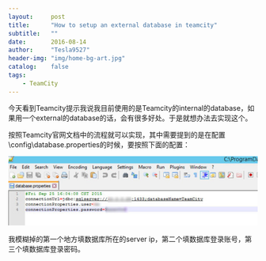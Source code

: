 ```yaml
---
layout:     post
title:      "How to setup an external database in teamcity"
subtitle:   ""
date:       2016-08-14
author:     "Tesla9527"
header-img: "img/home-bg-art.jpg"
catalog:    false
tags:
    - TeamCity
---
```


今天看到Teamcity提示我说我目前使用的是Teamcity的internal的database，如果用一个external的database的话，会有很多好处。于是就想办法去实现这个。

按照Teamcity官网文档中的流程就可以实现，其中需要提到的是在配置<TeamCity Data Directory>\config\database.properties的时候，要按照下面的配置：

![img](/img/in-post/teamcity13.jpg)

我模糊掉的第一个地方填数据库所在的server ip，第二个填数据库登录账号，第三个填数据库登录密码。
